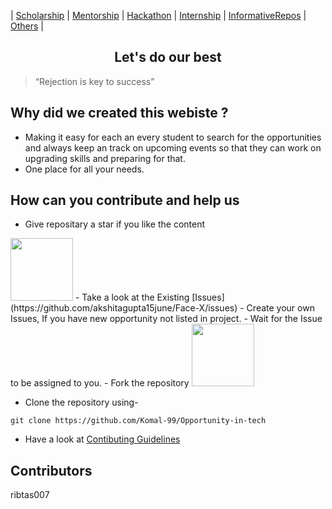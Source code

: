 

|    [Scholarship](Scholarship/scholarship.html)    |    [Mentorship](Mentorship/mentorship.html)    |    [Hackathon](Hackathon/hackathon.html)    |    [Internship](Internship/internship.html)    |    [InformativeRepos](InformativeRepos/repos.html)    |    [Others](Other/other.html)    |



## <div align="center">Let's do our best</div>
> “Rejection is key to success” 





## Why did we created this webiste ?

* Making it easy for each an every student to search for the opportunities and always keep an track on upcoming events so that they can work on upgrading skills and preparing for that.
* One place for all your needs.

## How can you contribute and help us
- Give repositary a star if you like the content
 <img src="https://user-images.githubusercontent.com/74819092/117547585-fe477b80-b04d-11eb-9e03-0747dea1b88a.png" width=100>
- Take a look at the Existing [Issues](https://github.com/akshitagupta15june/Face-X/issues) 
- Create your own Issues, If you have new opportunity not listed in project.
- Wait for the Issue to be assigned to you.
- Fork the repository 
<img src="https://user-images.githubusercontent.com/74819092/117547550-c8a29280-b04d-11eb-9e6b-d0f84d49e34e.png" width=100>

- Clone the repository using-
```
git clone https://github.com/Komal-99/Opportunity-in-tech
```
- Have a look at [Contibuting Guidelines]()
## Contributors
ribtas007




